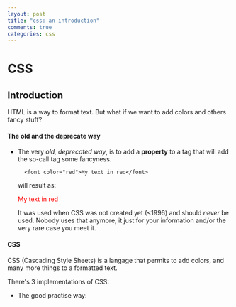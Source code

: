 ```yaml
---
layout: post
title: "css: an introduction"
comments: true
categories: css
---
```


CSS
====

Introduction
----

HTML is a way to format text.
But what if we want to add colors and others fancy stuff?


#### The old and the deprecate way

  + The very _old, deprecated way_, is to add a __property__ to a tag 
    that will add the so-call tag some fancyness.

    ```
      <font color="red">My text in red</font>
    ```

    will result as:

    <font color="red">My text in red</font>

    It was used when CSS was not created yet (<1996) and should _never_ be used.
    Nobody uses that anymore, it just for your information and/or the very rare case
    you meet it.

#### CSS

CSS (Cascading Style Sheets) is a langage that permits to add colors, and many more
things to a formatted text.

There's 3 implementations of CSS:

  + The good practise way:

  



